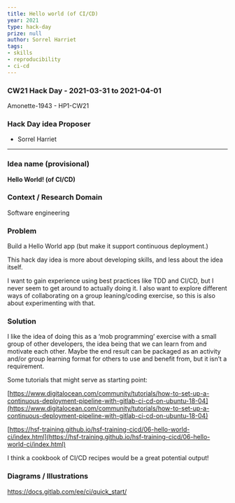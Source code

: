 ```yaml
---
title: Hello world (of CI/CD)
year: 2021
type: hack-day
prize: null
author: Sorrel Harriet
tags:
- skills
- reproducibility
- ci-cd
---
```



### CW21 Hack Day - 2021-03-31 to 2021-04-01

Amonette-1943 - HP1-CW21


### **Hack **D**ay **i**dea Proposer**

* Sorrel Harriet

---

### **Idea name (provisional)**


**Hello World! (of CI/CD)**


### **Context / Research Domain**


Software engineering


### **Problem**


Build a Hello World app (but make it support continuous deployment.)

This hack day idea is more about developing skills, and less about the idea itself. 

I want to gain experience using best practices like TDD and CI/CD, but I never seem to get around to actually doing it. I also want to explore different ways of collaborating on a group leaning/coding exercise, so this is also about experimenting with that.


### **Solution**

I like the idea of doing this as a ‘mob programming’ exercise with a small group of other developers, the idea being that we can learn from and motivate each other. Maybe the end result can be packaged as an activity and/or group learning format for others to use and benefit from, but it isn’t a requirement.

Some tutorials that might serve as starting point:

[https://www.digitalocean.com/community/tutorials/how-to-set-up-a-continuous-deployment-pipeline-with-gitlab-ci-cd-on-ubuntu-18-04](https://www.digitalocean.com/community/tutorials/how-to-set-up-a-continuous-deployment-pipeline-with-gitlab-ci-cd-on-ubuntu-18-04)

[https://hsf-training.github.io/hsf-training-cicd/06-hello-world-ci/index.html](https://hsf-training.github.io/hsf-training-cicd/06-hello-world-ci/index.html)

I think a cookbook of CI/CD recipes would be a great potential output!


### **Diagrams / Illustrations**

https://docs.gitlab.com/ee/ci/quick_start/

